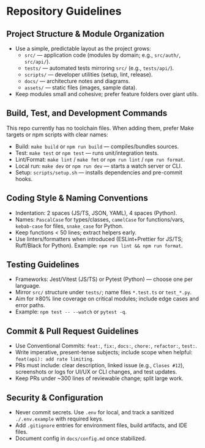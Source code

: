 # Repository Guidelines

## Project Structure & Module Organization
- Use a simple, predictable layout as the project grows:
  - `src/` — application code (modules by domain; e.g., `src/auth/`, `src/api/`).
  - `tests/` — automated tests mirroring `src/` (e.g., `tests/api/`).
  - `scripts/` — developer utilities (setup, lint, release).
  - `docs/` — architecture notes and diagrams.
  - `assets/` — static files (images, sample data).
- Keep modules small and cohesive; prefer feature folders over giant utils.

## Build, Test, and Development Commands
This repo currently has no toolchain files. When adding them, prefer Make targets or npm scripts with clear names:
- Build: `make build` or `npm run build` — compiles/bundles sources.
- Test: `make test` or `npm test` — runs unit/integration tests.
- Lint/Format: `make lint` / `make fmt` or `npm run lint` / `npm run format`.
- Local run: `make dev` or `npm run dev` — starts a watch server or CLI.
- Setup: `scripts/setup.sh` — installs dependencies and pre-commit hooks.

## Coding Style & Naming Conventions
- Indentation: 2 spaces (JS/TS, JSON, YAML), 4 spaces (Python).
- Names: `PascalCase` for types/classes, `camelCase` for functions/vars, `kebab-case` for files, `snake_case` for Python.
- Keep functions < 50 lines; extract helpers early.
- Use linters/formatters when introduced (ESLint+Prettier for JS/TS; Ruff/Black for Python). Example: `npm run lint && npm run format`.

## Testing Guidelines
- Frameworks: Jest/Vitest (JS/TS) or Pytest (Python) — choose one per language.
- Mirror `src/` structure under `tests/`; name files `*.test.ts` or `test_*.py`.
- Aim for ≥80% line coverage on critical modules; include edge cases and error paths.
- Example: `npm test -- --watch` or `pytest -q`.

## Commit & Pull Request Guidelines
- Use Conventional Commits: `feat:`, `fix:`, `docs:`, `chore:`, `refactor:`, `test:`.
- Write imperative, present-tense subjects; include scope when helpful: `feat(api): add rate limiting`.
- PRs must include: clear description, linked issue (e.g., `Closes #12`), screenshots or logs for UI/UX or CLI changes, and test updates.
- Keep PRs under ~300 lines of reviewable change; split large work.

## Security & Configuration
- Never commit secrets. Use `.env` for local, and track a sanitized `./.env.example` with required keys.
- Add `.gitignore` entries for environment files, build artifacts, and IDE files.
- Document config in `docs/config.md` once stabilized.

